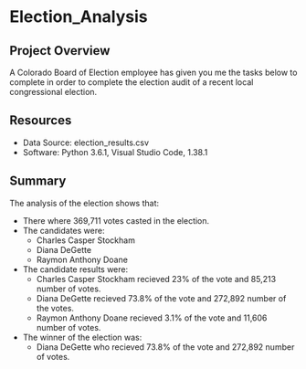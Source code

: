 # Election_Analysis

## Project Overview
A Colorado Board of Election employee has given you me the tasks below to complete in order to complete the election audit of a recent local congressional election. 

## Resources 
- Data Source: election_results.csv
- Software: Python 3.6.1, Visual Studio Code, 1.38.1

## Summary 
The analysis of the election shows that: 
- There where 369,711 votes casted in the election. 
- The candidates were:
    * Charles Casper Stockham
    * Diana DeGette
    * Raymon Anthony Doane
- The candidate results were:
    * Charles Casper Stockham recieved 23% of the vote and 85,213 number of votes. 
    * Diana DeGette recieved 73.8% of the vote and 272,892 number of the votes. 
    * Raymon Anthony Doane recieved 3.1% of the vote and 11,606 number of votes.
- The winner of the election was:
    * Diana DeGette who recieved 73.8% of the vote and 272,892 number of votes. 
